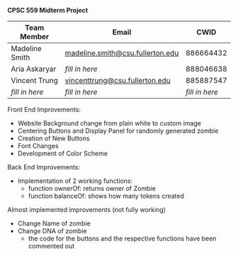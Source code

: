 **CPSC 559 Midterm Project**

|Team Member | Email | CWID |
|-------|------|--------|
|Madeline Smith| madeline.smith@csu.fullerton.edu| 886664432|
|Aria Askaryar| *fill in here*| 888046638 |
|Vincent Trung| vincenttrung@csu.fullerton.edu| 885887547|
|*fill in here*| *fill in here*| *fill in here*|


Front End Improvements:
* Website Background change from plain white to custom image
* Centering Buttons and Display Panel for randomly generated zombie
* Creation of New Buttons 
* Font Changes 
* Development of Color Scheme

Back End Improvements:
* Implementation of 2 working functions:
  * function ownerOf: returns owner of Zombie
  * function balanceOf: shows how many tokens created

Almost implemented improvements (not fully working)
* Change Name of zombie
* Change DNA of zombie
  * the code for the buttons and the respective functions have been commented out

